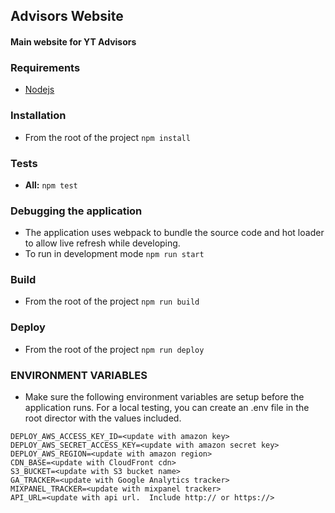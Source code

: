 Advisors Website
--------------------

#### Main website for YT Advisors

### Requirements

* [Nodejs](https://nodejs.org)

### Installation

* From the root of the project `npm install`

### Tests

* **All:** `npm test`

### Debugging the application

* The application uses webpack to bundle the source code and hot loader to allow live refresh while developing.
* To run in development mode `npm run start`

### Build

* From the root of the project `npm run build`

### Deploy

* From the root of the project `npm run deploy`

### ENVIRONMENT VARIABLES

* Make sure the following environment variables are setup before the application runs.  For a local testing, you can create an .env file in the 
 root director with the values included.

```
DEPLOY_AWS_ACCESS_KEY_ID=<update with amazon key>
DEPLOY_AWS_SECRET_ACCESS_KEY=<update with amazon secret key>
DEPLOY_AWS_REGION=<update with amazon region>
CDN_BASE=<update with CloudFront cdn>
S3_BUCKET=<update with S3 bucket name>
GA_TRACKER=<update with Google Analytics tracker>
MIXPANEL_TRACKER=<update with mixpanel tracker>
API_URL=<update with api url.  Include http:// or https://>
```